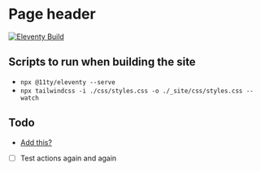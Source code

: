 # Page header

[![Eleventy Build](https://github.com/dgh-tweet-study/dgh-tweet-study.github.io/actions/workflows/build-eleventy.yaml/badge.svg)](https://github.com/dgh-tweet-study/dgh-tweet-study.github.io/actions/workflows/build-eleventy.yaml)

## Scripts to run when building the site

* `npx @11ty/eleventy --serve`
* `npx tailwindcss -i ./css/styles.css -o ./_site/css/styles.css --watch`

## Todo

* [Add this?](https://mtm.dev/external-links-new-tab)
* [ ] Test actions again and again

